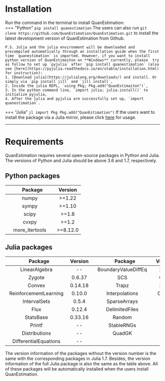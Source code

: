 # **Installation**
Run the command in the terminal to install QuanEstimation:  
=== "Python"
    ```
    pip install quanestimation
    ```
    The users can also run 
    ```
    git clone https://github.com/QuanEstimation/QuanEstimation.git
    ```
    to install the latest development version of QuanEstimation from Github.

    P.S. Julia and the julia environment will be downloaded and precompiled automatically through an installation guide when the first time `quanestimation` is imported. However, if you want to install python version of QuanEstimaiton on **Windows** currently, please  try as follow to set up `pyjulia` after `pip install quanestimation` (also see [here](https://pyjulia.readthedocs.io/en/stable/installation.html) for instruction):  
    1. [Download julia](https://julialang.org/downloads/) and install. Or simply via `pip install jill` and `jill install`,  
    2. Inside the julia REPL, `using Pkg; Pkg.add("QuanEstimaiton")`,  
    3. In the python command line, `import julia; julia.install()` to initialize pyjulia,   
    4. After the julia and pyjulia are successfully set up, `import quanestimation`.
=== "Julia"
    ``` jl
    import Pkg
    Pkg.add("QuanEstimation")
    ```
    If the users want to install the package via a Julia mirror, please 
    click [here](https://mirror.tuna.tsinghua.edu.cn/help/julia/) for usage.

---

# **Requirements**
QuanEstimation requires several open-source packages in Python and Julia. The versions 
of Python and Julia should be above 3.6 and 1.7, respectively.
## **Python packages**
| $~~~~~~~~~~~$Package$~~~~~~~$| Version      |
| :----------:                 | :----------: |
| numpy                        | >=1.22       |
| sympy                        | >=1.10       |
| scipy                        | >=1.8        |
| cvxpy                        | >=1.2        |
| more_itertools               | >=8.12.0     |

## **Julia packages**
| $~~~~~~~~~~~~~~~~$Package$~~~~~~~~~~~~$| Version     |$~~~~~~~~~~~~~~~~$Package$~~~~~~~~~~~~$| Version     |
| :----------:                           | :---------: |:----------:                           | :---------: |
| LinearAlgebra                          | --          |BoundaryValueDiffEq                    | 2.7.2       |
| Zygote                                 | 0.6.37      |SCS                                    | 0.8.1       |
| Convex                                 | 0.14.18     |Trapz                                  | 2.0.3       |
| ReinforcementLearning                  | 0.10.0      |Interpolations                         | 0.13.5      |
| IntervalSets                           | 0.5.4       |SparseArrays                           | --          |
| Flux                                   | 0.12.4      |DelimitedFiles                         | --          |
| StatsBase                              | 0.33.16     |Random                                 | --          |
| Printf                                 | --          |StableRNGs                             | --          |
| Distributions                          | --          |QuadGK                                 | --          |
| DifferentialEquations                          | --          |                                   |             |

The version information of the packages without the version number is the same with the 
corresponding packages in Julia 1.7. Besides, the version information of the full Julia package 
is also the same as the table above. All of these packages will be automatically installed when
the users install QuanEstimation.
